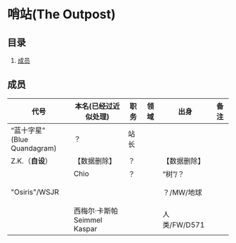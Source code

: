 # 哨站(The Outpost)
## 目录
1. [成员](#成员)
## 成员
| 代号                            | 本名(已经过近似处理)            | 职务 | 领域 | 出身         | 备注 |
| ------------------------------- | ------------------------------- | ---- | ---- | ------------ | ---- |
| “蓝十字星”<br>(Blue Quandagram) | ？                              | 站长 |      |              |      |
| Z.K.（**自设**）                | 【数据删除】                    | ？   |      | 【数据删除】 |      |
|                                 | Chio                            | ？   |      | “树”/？      |      |
|                                 |                                 |      |      |              |      |
|                                 |                                 |      |      |              |      |
| "Osiris"/WSJR                   |                                 |      |      | ？/MW/地球   |      |
|                                 |                                 |      |      |              |      |
|                                 |                                 |      |      |              |      |
|                                 | 西梅尔·卡斯帕<br>Seimmel Kaspar |      |      | 人类/FW/D571 |      |
